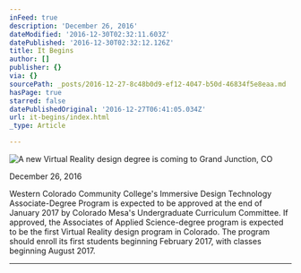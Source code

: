 ```yaml
---
inFeed: true
description: 'December 26, 2016'
dateModified: '2016-12-30T02:32:11.603Z'
datePublished: '2016-12-30T02:32:12.126Z'
title: It Begins
author: []
publisher: {}
via: {}
sourcePath: _posts/2016-12-27-8c48b0d9-ef12-4047-b50d-46834f5e8eaa.md
hasPage: true
starred: false
datePublishedOriginal: '2016-12-27T06:41:05.034Z'
url: it-begins/index.html
_type: Article

---
```

![A new Virtual Reality design degree is coming to Grand Junction, CO](https://the-grid-user-content.s3-us-west-2.amazonaws.com/f2523dc6-212f-41d9-bebd-1007699af7d0.png)

December 26, 2016

Western Colorado Community College's Immersive Design Technology Associate-Degree Program is expected to be approved at the end of January 2017 by Colorado Mesa's Undergraduate Curriculum Committee. If approved, the Associates of Applied Science-degree program is expected to be the first Virtual Reality design program in Colorado. The program should enroll its first students beginning February 2017, with classes beginning August 2017\.

---